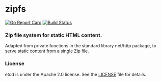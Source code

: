 # zipfs
[![Go Report Card](https://goreportcard.com/badge/github.com/chan58/zipfs)](https://goreportcard.com/report/github.com/chan58/zipfs)
[![Build Status](https://travis-ci.org/chan58/zipfs.svg?branch=master)](https://travis-ci.org/chan58/zipfs)

### Zip file system for static HTML content.

Adapted from private functions in the standard library net/http package, to serve static content from a single Zip file.


### License

etcd is under the Apache 2.0 license. See the [LICENSE](LICENSE) file for details.